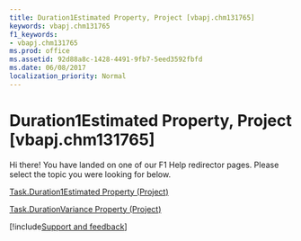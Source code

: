 ```yaml
---
title: Duration1Estimated Property, Project [vbapj.chm131765]
keywords: vbapj.chm131765
f1_keywords:
- vbapj.chm131765
ms.prod: office
ms.assetid: 92d88a8c-1428-4491-9fb7-5eed3592fbfd
ms.date: 06/08/2017
localization_priority: Normal
---
```



# Duration1Estimated Property, Project [vbapj.chm131765]

Hi there! You have landed on one of our F1 Help redirector pages. Please select the topic you were looking for below.

[Task.Duration1Estimated Property (Project)](https://msdn.microsoft.com/library/0cc3bf08-1723-3154-1831-a74e0e6b9273%28Office.15%29.aspx)

[Task.DurationVariance Property (Project)](https://msdn.microsoft.com/library/f76b4d29-1cf8-58be-f4cd-cc978f38aaa3%28Office.15%29.aspx)

[!include[Support and feedback](~/includes/feedback-boilerplate.md)]
